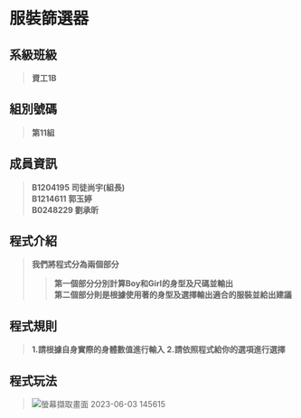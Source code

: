 # **服裝篩選器**  
## **系級班級**
>**資工1B**
## **組別號碼**
>**第11組**

## **成員資訊**
>**B1204195 司徒尚宇(組長)**  
>**B1214611 郭玉婷**  
>**B0248229 劉承昕**  
## **程式介紹**
>**我們將程式分為兩個部分**  
>>**第一個部分分別計算Boy和Girl的身型及尺碼並輸出**  
>>**第二個部分則是根據使用著的身型及選擇輸出適合的服裝並給出建議**  
## **程式規則**
>**1.請根據自身實際的身體數值進行輸入**
>**2.請依照程式給你的選項進行選擇**  
## **程式玩法**
>![螢幕擷取畫面 2023-06-03 145615](https://github.com/shangyu103/clothing-filter/assets/127190166/bf27ea13-8f88-42ec-b7c0-2fbe216db72d)
